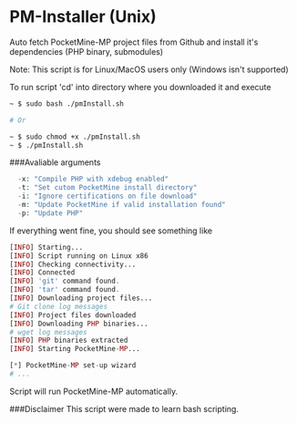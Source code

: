# PM-Installer (Unix)
Auto fetch PocketMine-MP project files from Github and install it's dependencies (PHP binary, submodules)

Note: This script is for Linux/MacOS users only (Windows isn't supported)

To run script 'cd' into directory where you downloaded it and execute

```sh
~ $ sudo bash ./pmInstall.sh

# Or

~ $ sudo chmod +x ./pmInstall.sh
~ $ ./pmInstall.sh
```

###Avaliable arguments
```php
  -x: "Compile PHP with xdebug enabled"
  -t: "Set cutom PocketMine install directory"
  -i: "Ignore certifications on file download"
  -m: "Update PocketMine if valid installation found"
  -p: "Update PHP"
```

If everything went fine, you should see something like
```php
[INFO] Starting...
[INFO] Script running on Linux x86
[INFO] Checking connectivity...
[INFO] Connected
[INFO] 'git' command found.
[INFO] 'tar' command found.
[INFO] Downloading project files...
# Git clone log messages
[INFO] Project files downloaded
[INFO] Downloading PHP binaries...
# wget log messages
[INFO] PHP binaries extracted
[INFO] Starting PocketMine-MP...

[*] PocketMine-MP set-up wizard
# ...

```
Script will run PocketMine-MP automatically.

###Disclaimer
This script were made to learn bash scripting.
